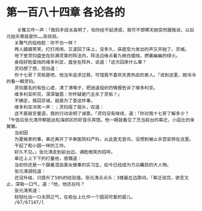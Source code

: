 # 第一百八十四章 各论各的
        关雅又哼一声：「我妈手段太高明了，怕你经不起诱惑，我可不想哪天她突然跟我说，以后元始天尊就是你……张叔叔。
       关雅气的掐他脸：你不也一样？
       两人嬉嬉笑笑，打打闹闹，又滚回了床上，没多久，床底受力发出的声又开始了。京城。
       地下室灵钧盘坐在刻满灵箓的阵法内，阵法边缘点着九根白蜡烛，燃着幽幽的绿火。
       身段好脸蛋俏的维多利亚，盘坐在阵外，说道：「这次回来什么事？
       灵钧想了想，坦白道：
       你十七哥？灵拓是吧，他当年追求过我，可惜我不喜欢天真热血的男人。「说到这里，她冷冷的看一眼灵钧。
       灵钧莫名的有些心虚，清了清嗓子，把逍遥组织的情报告诉了维多利亚。
       维多利亚听完，深深皱眉：你怀疑是门主杀了灵拓？」
       不确定，我回京城，就是为了查这件事。
       维多利亚冷笑一声：；灵钧摇了摇头，叹道：
       这不是甜言蜜语，我的行动说明了诚意。「灵钧没有继续，道：「你对我十七哥了解多少？「午饭后张元清开輧抵达松海郊区的好音乐宾馆。他一眼就看见了充当前台的皋迁，小逗比的亲舅舅。
       当初因
       为夏候家的事，皋迁离开了平泰医院妇产科，从此查无音讯，没想到被止杀宫安排在这里。
       干起了和小圆一样的工作。
       好久不见。」张元清走到前台边，满脸微笑的招呼。
       皋迁上上下下的打量他，感慨道：
       当初你还是一个跟着混血美女做事的实习生，如今已经成为万众瞩目的大人物。
       张元清调侃道：
       还没升级，只提升了50%的经验值。张元清点点头：3楼最左边那间。「皋迁说完，欲言又止，深吸一口气，道：「他，他还在吗？
       张元清笑道：
       轻轻吐出一ロ太阴之气，在柜台上化作一个圆润可爱的婴儿。
       /67/67147/l